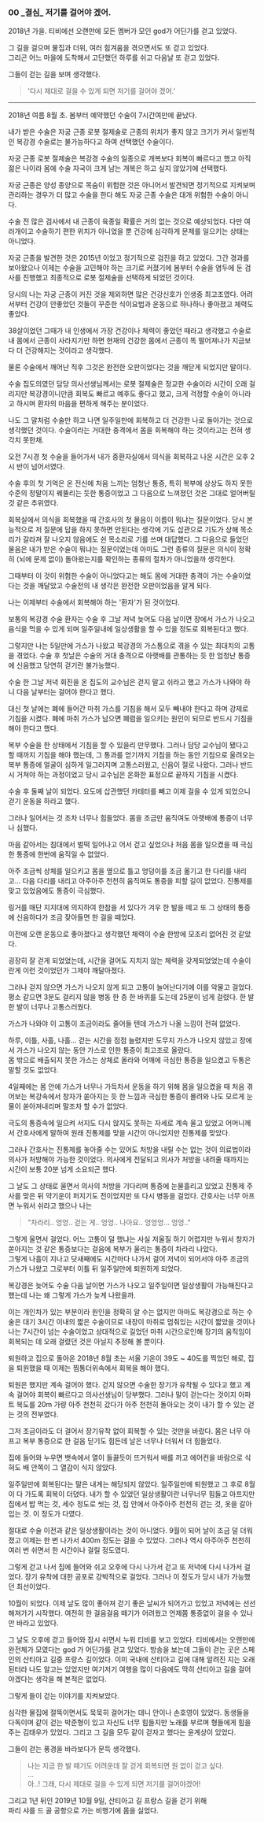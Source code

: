 ### 00 _결심\_ 저기를 걸어야 겠어.

2018년 가을. 티비에선 오랜만에 모든 멤버가 모인 god가 어딘가를 걷고 있었다.
 
그 길을 걸으며 물집과 더위, 여러 힘겨움을 겪으면서도 또 걷고 있었다.  
그리곤 어느 마을에 도착해서 고단했던 하루를 쉬고 다음날 또 걷고 있었다.

그들이 걷는 길을 보며 생각했다.

> '다시 제대로 걸을 수 있게 되면 저기를 걸어야 겠어.'

---

2018년 여름 8월 초. 봄부터 예약했던 수술이 7시간여만에 끝났다.

내가 받은 수술은 자궁 근종 로봇 절제술로 근종의 위치가 좋지 않고 크기가 커서
일반적인 복강경 수술로는 불가능하다고 하여 선택했던 수술이다.

자궁 근종 로봇 절제술은 복강경 수술의 일종으로 개복보다 회복이 빠르다고 했고
아직 젊은 나이라 몸에 수술 자국이 크게 남는 개복은 하고 싶지 않았기에 선택했다.

자궁 근종은 양성 종양으로 목숨이 위험한 것은 아니어서 발견되면 
정기적으로 지켜보며 관리하는 경우가 더 많고 수술을 한다 해도 
자궁 근종 수술은 대개 위험한 수술이 아니다.  

수술 전 많은 검사에서 내 근종이 육종일 확률은 거의 없는 것으로 예상되었다. 
다만 여러개이고 수술하기 편한 위치가 아니었을 뿐 
건강에 심각하게 문제를 일으키는 상태는 아니었다.

자궁 근종을 발견한 것은 2015년 이었고 정기적으로 검진을 하고 있었다.
그간 경과를 보아왔으나 이제는 수술을 고민해야 하는 크기로 커졌기에 봄부터 
수술을 염두에 둔 검사를 진행했고 최종적으로 로봇 절제술을 선택하게 되었던 것이다.

당시의 나는 자궁 근종이 커진 것을 제외하면 많은 건강신호가 인생중 최고조였다.
어려서부터 건강이 안좋았던 것들이 꾸준한 식이요법과 운동으로 하나하나 좋아졌고 체력도 좋았다.

38살이었던 그때가 내 인생에서 가장 건강이나 체력이 좋았던 때라고 생각했고
수술로 내 몸에서 근종이 사라지기만 하면 현재의 건강한 몸에서 
근종이 똑 떨어져나가 지금보다 더 건강해지는 것이라고 생각했다.

물론 수술에서 깨어난 직후 그것은 완전한 오판이었다는 것을 깨닫게 되었지만 말이다.

수술 집도의였던 담당 의사선생님께서는 로봇 절제술은 정교한 수술이라 시간이 오래 걸리지만
복강경이니만큼 회복도 빠르고 예후도 좋다고 했고, 크게 걱정할 수술이 아니라고 
하시며 환자의 마음을 편하게 해주는 분이었다.

나도 그 말처럼 수술만 하고 나면 일주일만에 회복하고 더 건강한 나로 돌아가는 것으로 
생각했던 것이다.
수술이라는 거대한 충격에서 몸을 회복해야 하는 것이라고는 전혀 생각치 못한채.

오전 7시경 첫 수술을 들어가서 내가 중환자실에서 의식을 회복하고 나온 
시간은 오후 2시 반이 넘어서였다.

수술 후의 첫 기억은 온 전신에 처음 느끼는 엄청난 통증, 
특히 복부에 상상도 하지 못한 수준의 정말이지 꿰뚤리는 듯한 통증이었고
그 다음으로 느껴졌던 것은 그대로 얼어버릴 것 같은 추위였다. 

회복실에서 의식을 회복했을 때 간호사의 첫 물음이 이름이 뭐냐는 질문이었다.
당시 본능적으로 저 질문에 답을 하지 못하면 안된다는 생각에
기도 삽관으로 기도가 상해 목소리가 갈라져 잘 나오지 않음에도 쉰 목소리로 
기를 쓰며 대답했다. 그 다음으로 들었던 물음은 내가 받은 수술이 뭐냐는 질문이었는데
아마도 그런 종류의 질문은 의식이 정확히 (뇌에 문제 없이) 돌아왔는지를
확인하는 종류의 절차가 아니었을까 생각한다.

그때부터 이 것이 위험한 수술이 아니었다고는 해도 
몸에 거대한 충격이 가는 수술이었다는 것을 깨달았고 
수술전의 내 생각은 완전한 오판이었음을 알게 되다.

나는 이제부터 수술에서 회복해야 하는 '환자'가 된 것이었다.

보통의 복강경 수술 환자는 수술 후 그날 저녁 늦어도 다음 날이면 장에서 가스가 나오고 
음식을 먹을 수 있게 되며 일주일내에 일상생활을 할 수 있을 정도로 회복된다고 했다.

그렇지만 나는 5일만에 가스가 나왔고 복강경의 가스통으로 겪을 수 있는
최대치의 고통을 겪었다.
수술 후 첫날은 수술의 거대 충격으로 아랫배를 관통하는 듯 한 엄청난 통증에 
신음했고 당연히 걷기란 불가능했다.  

수술 한 그날 저녁 회진을 온 집도의 교수님은 걷지 말고 쉬라고 했고 
가스가 나와야 하니 다음 날부터는 걸어야 한다고 했다.

대신 첫 날에는 폐에 들어간 마취 가스를 기침을 해서 모두 빼내야 한다고 하며
강제로 기침을 시켰다. 폐에 마취 가스가 남으면 폐렴을 일으키는 원인이 되므로
반드시 기침을 해야 한다고 했다.

복부 수술을 한 상태에서 기침을 할 수 있을리 만무했다.
그러나 담당 교수님이 됐다고 할 때까지 기침을 해야 했는데,
그 통과를 얻기까지 기침을 하는 동안 기침으로 울려오는 복부 통증에 
얼굴이 심하게 일그러지며 고통스러웠고, 신음이 절로 나왔다.
그러나 반드시 거쳐야 하는 과정이었고 당시 교수님은 
온화한 표정으로 끝까지 기침을 시켰다.

수술 후 둘째 날이 되었다. 
요도에 삽관했던 카테터를 빼고 이제 걸을 수 있게 되었으니 걷기 운동을 하라고 했다.

그러나 일어서는 것 조차 너무나 힘들었다.
몸을 조금만 움직여도 아랫배에 통증이 너무나 심했다. 

마음 같아서는 침대에서 벌떡 일어나고 어서 걷고 싶었으나 
처음 몸을 일으켰을 때 극심한 통증에 한번에 움직일 수 없었다. 

아주 조금씩 상체를 일으키고 몸을 옆으로 틀고 엉덩이를 조금 옮기고 
한 다리를 내리고... 다음 다리를 내리고 아주아주 천천히 움직여도 
통증을 피할 길이 없었다. 진통제를 맞고 있었음에도 통증이 극심했다.

링거를 매단 지지대에 의지하여 한참을 서 있다가 겨우 한 발을 떼고
또 그 상태의 통증에 신음하다가 조금 잦아들면 한 걸을 떼었다.

이전에 오랜 운동으로 좋아졌다고 생각했던 체력이 수술 한방에 모조리 없어진 것 같았다.

굉장히 잘 걷게 되었었는데, 시간을 걸어도 지치지 않는 체력을 갖게되었었는데
수술이란게 이런 것이었던가 그제야 깨달아졌다.

그러나 걷지 않으면 가스가 나오지 않게 되고 고통이 늘어난다기에 이를 악물고 걸었다.
평소 같으면 3분도 걸리지 않을 병동 한 층 한 바퀴를 도는데 25분이 넘게 걸렸다.
한 발 한 발이 너무나 고통스러웠다.

가스가 나와야 이 고통이 조금이라도 줄어들 텐데 가스가 나올 느낌이 전혀 없었다.

하루, 이틀, 사흘, 나흘...
걷는 시간을 점점 늘렸지만 도무지 가스가 나오지 않았고
장에서 가스가 나오지 않는 동안 가스로 인한 통증이 최고조로 올랐다.  
몸 밖으로 배출되지 못한 가스는 상체로 올라와 어깨에 극심한 통증을 일으켰고 
두통은 말할 것도 없었다.

4일째에는 몸 안에 가스가 너무나 가득차서 운동을 하기 위해 몸을 일으켰을 때
처음 겪어보는 복강속에서 창자가 쏟아지는 듯 한 느낌과 극심한 통증이 몰려와 
나도 모르게 눈물이 쏟아져내리며 말조차 할 수가 없었다.

극도의 통증속에 일으켜 서지도 다시 앉지도 못하는 자세로 계속 울고 있었고
어머니께서 간호사에게 말하여 원래 진통제를 맞을 시간이 아니었지만 
진통제를 맞았다.

그러나 간호사는 진통제를 놓아줄 수는 있어도 처방을 내릴 수는 없는 것이 의료법이라
의사가 처방해야 가능한 것이었다.
의사에게 전달되고 의사가 처방을 내려줄 때까지는 시간이 보통 20분 넘게 소요되곤 했다.

그 날도 그 상태로 울면서 의사의 처방을 기다리며 통증에 눈물흘리고 있었고
진통제 주사를 맞은 뒤 약기운이 퍼지기도 전이었지만 또 다시 병동을 걸었다.
간호사는 너무 아프면 누워서 쉬라고 했으나 나는 

> "차라리.. 엉엉.. 걷는 게.. 엉엉.. 나아요.. 엉엉엉... 엉엉.." 

그렇게 울면서 걸었다. 어느 고통이 덜 했냐는 사실 저울질 하기 어렵지만 
누워서 창자가 쏟아지는 것 같은 통증보다는 
걸음에 복부가 울리는 통증이 차라리 나았다.  
그렇게 나흘이 지나고 닷새째에도 시간마다 나가서 걸어 
저녁이 되어서야 아주 조금의 가스가 
나왔고 그로부터 이틀 뒤 일주일만에 퇴원하게 되었다.

복강경은 늦어도 수술 다음 날이면 가스가 나오고 일주일이면 일상생활이 
가능해진다고 했는데 나는 왜 그렇게 가스가 늦게 나왔을까.

이는 개인차가 있는 부분이라 원인을 정확히 알 수는 없지만
아마도 복강경으로 하는 수술은 대기 3시간 이내의 짧은 수술이므로
내장이 마취로 멈춰있는 시간이 짧았을 것이나 나는 7시간이 넘는 수술이었고
상대적으로 길었던 마취 시간으로인해 장기의 움직임이 회복되는 데 
오래 걸렸던 것은 아닐지 추정해 볼 뿐이다.

퇴원하고 집으로 돌아온 2018년 8월 초는 
서울 기온이 39도 ~ 40도를 찍었던 해로, 집을 퇴원했을 때 
이제는 찜통더위속에서 회복을 해야 했다.

퇴원은 했지만 계속 걸어야 했다.
걷지 않으면 수술한 장기가 유착될 수 있다고 했고 계속 걸어야 회복이 빠르다고
의사선생님이 당부했다. 
그러나 말이 걷는다는 것이지 아파트 복도를 20m 가량 아주 천천히 갔다가
아주 천천히 돌아오는 것이 내가 할 수 있는 걷는 것의 전부였다.

그저 조금이라도 더 걸어서 장기유착 없이 회복할 수 있는 것만을 바랐다.
몸은 너무 아프고 복부 통증으로 한 걸음 딛기도 힘든데 날은 너무나 더워서 더 힘들었다.

집에 들어와 누우면 뱃속에서 열이 들끓듯이 뜨거워서 배를 까고 에어컨을 바람으로
식혀도 배 안쪽이 그 열감이 식지 않았다.

일주일만에 회복된다는 말은 내게는 해당되지 않았다.
일주일만에 퇴원했고 그 후로 8월이 다 가도록 회복이 더뎠다.
내가 할 수 있었던 일상생활이란 너무너무 힘들고 아프지만 집에서 밥 먹는 것,
세수 정도로 씻는 것, 집 안에서 아주아주 천천히 걷는 것, 옷을 갈아입는 것.
이 정도가 다였다.

절대로 수술 이전과 같은 일상생활이라는 것이 아니었다.
9월이 되어 날이 조금 덜 더워졌고 이제는 한 번 나가서 400m 정도는 걸을 수 있었다.
그러나 역시 아주아주 천천히 여러 번 쉬면서 한 시간이나 걸릴 정도였다.

그렇게 걷고 나서 집에 들어와 쉬고 오후에 다시 나가서 걷고 또 저녁에 다시 나가서 걸었다.
장기 유착에 대한 공포로 강박적으로 걸었다. 그러나 이 정도가 당시 내가 가능했던 최선이었다.

10월이 되었다. 이제 날도 많이 좋아져 걷기 좋은 날씨가 되어가고 있었고 저녁에는
선선해져가기 시작했다.
여전히 한 걸음걸음 떼기가 어려웠고 언제쯤 통증없이 걸을 수 있나만 바라고 있었다.

그 날도 오후에 걷고 들어와 잠시 쉬면서 누워 티비를 보고 있었다.
티비에서는 오랜만에 완전체가 모였다는 god 가 어딘가를 걷고 있었다.
방송을 보는데 그들이 걷는 곳은 스페인의 산티아고 길중 프랑스 길이었다.
이미 국내에 산티아고 길에 대해 알려진 지는 오래된터라 나도 알고는 있었지만
여기저기 여행을 많이 다음에도 딱히 산티아고 길을 걸어야겠다는 생각을 
해 본적은 없었다.

그렇게 들이 걷는 이야기를 지켜보았다.

심각한 물집에 절뚝이면서도 묵묵히 걸어가는 데니 안이나 손호영이 있었다.
동생들을 다독이며 같이 걷는 박준형이 있고
자신도 너무 힘들지만 노래를 부르며 형들에게 힘을 주는 김태우가 있었다.
그리고 그 길을 모두 같이 걷자고 했다는 윤계상이 있었다.

그들이 걷는 풍경을 바라보다가 문득 생각했다.

> 나는 지금 한 발 떼기도 어려운데 잘 걷게 회복되면 원 없이 걷고 싶다.   
> ...  
> 아..! 그래, 다시 제대로 걸을 수 있게 되면 저기를 걸어야겠어!


그리고 1년 뒤인 2019년 10월 9일, 산티아고 길 프랑스 길을 걷기 위해  
파리 샤를 드 골 공항으로 가는 비행기에 몸을 실었다.